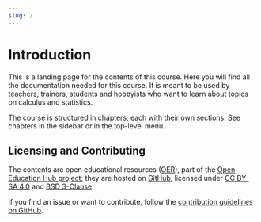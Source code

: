 ```yaml
---
slug: /
---
```


# Introduction

This is a landing page for the contents of this course.
Here you will find all the documentation needed for this course.
It is meant to be used by teachers, trainers, students and hobbyists who want to learn about topics on calculus and statistics.

The course is structured in chapters, each with their own sections.
See chapters in the sidebar or in the top-level menu.

## Licensing and Contributing

The contents are open educational resources ([OER](https://en.wikipedia.org/wiki/Open_educational_resources)), part of the [Open Education Hub project](https://open-education-hub.github.io/);
they are hosted on [GitHub](https://github.com/open-education-hub/oer-template), licensed under [CC BY-SA 4.0](https://creativecommons.org/licenses/by-sa/4.0/) and [BSD 3-Clause](https://opensource.org/licenses/BSD-3-Clause).

If you find an issue or want to contribute, follow the [contribution guidelines on GitHub](https://github.com/open-education-hub/oer-template/blob/main/CONTRIBUTING.md).
